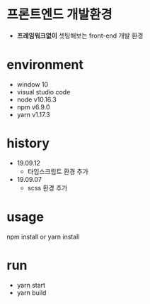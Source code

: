  프론트엔드 개발환경
==========================
* **프레임워크없이** 셋팅해보는 front-end 개발 환경

environment
==========================
* window 10
* visual studio code
* node v10.16.3
* npm v6.9.0
* yarn v1.17.3

history
==========================
* 19.09.12
   * 타입스크립트 환경 추가
* 19.09.07
   * scss 환경 추가

usage
==========================
npm install or yarn install

run
==========================
* yarn start
* yarn build
